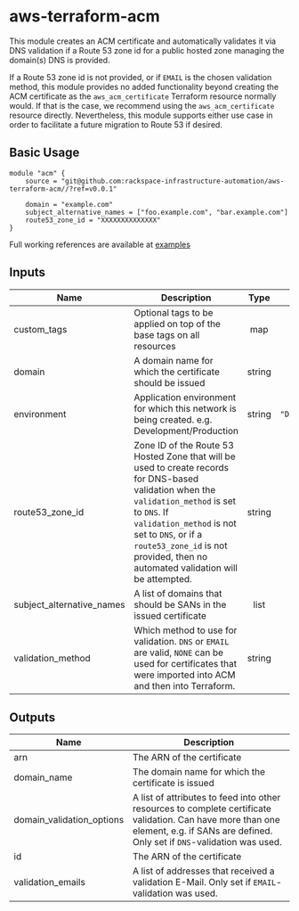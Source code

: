 # aws-terraform-acm

This module creates an ACM certificate and automatically validates it via DNS validation if a Route 53 zone id for a
public hosted zone managing the domain(s) DNS is provided.

If a Route 53 zone id is not provided, or if `EMAIL` is the chosen validation method, this module provides no added
functionality beyond creating the ACM certificate as the `aws_acm_certificate` Terraform resource normally would. If
that is the case, we recommend using the `aws_acm_certificate` resource directly. Nevertheless, this module supports
either use case in order to facilitate a future migration to Route 53 if desired.

## Basic Usage

```
module "acm" {
    source = "git@github.com:rackspace-infrastructure-automation/aws-terraform-acm//?ref=v0.0.1"

    domain = "example.com"
    subject_alternative_names = ["foo.example.com", "bar.example.com"]
    route53_zone_id = "XXXXXXXXXXXXXX"
}
```

Full working references are available at [examples](examples)

## Inputs

| Name | Description | Type | Default | Required |
|------|-------------|:----:|:-----:|:-----:|
| custom\_tags | Optional tags to be applied on top of the base tags on all resources | map | `<map>` | no |
| domain | A domain name for which the certificate should be issued | string | n/a | yes |
| environment | Application environment for which this network is being created. e.g. Development/Production | string | `"Development"` | no |
| route53\_zone\_id | Zone ID of the Route 53 Hosted Zone that will be used to create records for DNS-based validation when the `validation_method` is set to `DNS`. If `validation_method` is not set to `DNS`, or if a `route53_zone_id` is not provided, then no automated validation will be attempted. | string | `""` | no |
| subject\_alternative\_names | A list of domains that should be SANs in the issued certificate | list | `<list>` | no |
| validation\_method | Which method to use for validation. `DNS` or `EMAIL` are valid, `NONE` can be used for certificates that were imported into ACM and then into Terraform. | string | `"DNS"` | no |

## Outputs

| Name | Description |
|------|-------------|
| arn | The ARN of the certificate |
| domain\_name | The domain name for which the certificate is issued |
| domain\_validation\_options | A list of attributes to feed into other resources to complete certificate validation. Can have more than one element, e.g. if SANs are defined. Only set if `DNS`-validation was used. |
| id | The ARN of the certificate |
| validation\_emails | A list of addresses that received a validation E-Mail. Only set if `EMAIL`-validation was used. |

